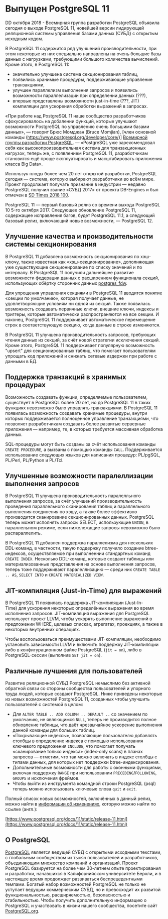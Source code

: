 # Выпущен PostgreSQL 11

DD октября 2018 - Всемирная группа разработки PostgreSQL объявила сегодня о
выходе PostgreSQL 11, новейшей версии лидирующей реляционной системы управления
базами данных (СУБД) с открытым исходным кодом.

В PostgreSQL 11 содержится ряд улучшений производительности, при этом некоторые
из них специально направлены на очень большие базы данных с нагрузками,
требующими большого количества вычислений. Кроме этого, в PostgreSQL 11:

- значительно улучшена система секционирования таблиц,
- появились хранимые процедуры, поддерживающие управление транзакциями,
- улучшен параллелизм выполнения запросов и появились возможности
параллелизации при определении данных (???),
- впервые представлены возможности just-in-time (???, JIT) компиляции для
ускорения обработки выражений в запросах.

«При работе над PostgreSQL 11 наше сообщество разработчиков сфокусировалось на
добалении функций, которые улучшают возможности PostgreSQL по управлению очень
большими базами данных», — говорит Брюс Момджан (Bruce Momjian), [член основной
команды (https://www.postgresql.org/developer/core/)] [Всемирной группы
разработки PostgreSQL](https://www.postgresql.org). — «PostgreSQL уже
зарекомендовал себя как высокопроизводительная система для транзакционных
нагрузок, теперь же, с появлением PostgreSQL 11, разработчикам становится
ещё проще эксплуатировать и масштабировать приложения класса Big Data».

Используя плоды более чем 20 лет открытой разработки, PostgreSQL сегодня —
система, которую выбирают разработчики во всём мире. Проект продолжает получать
признание в индустрии — недавно PostgreSQL получил звание «СУБД 2017» от проекта
DB-Engines и был отмечен в [SD Times 2018 100](https://sdtimes.com/sdtimes-100/2018/best-in-show/database-and-database-management-2018/).

PostgreSQL 11 — первый базовый релиз со времени выхода PostgreSQL 10 5-го
октября 2017. Следующее обновление PostgreSQL 11, содержащее исправления багов,
будет PostgreSQL 11.1, а следующий базовый релиз, включающий новые возможности,
— PostgreSQL 12.

## Улучшение качества и производительности системы секционирования

В PostgreSQL 11 добавлена возможность секционирования по хэш-ключу, также
известная как «хэш-секционирование», дополняющая уже существующие
секционирование по списку значений и по интервалу. В PostgreSQL 11 получили
дальнейшее развитие возможности федерации данных с расширением функционала
секций, использующих обёртку сторонних данных [postgres_fdw](https://www.postgresql.org/docs/current/static/postgres-fdw.html).

Для упрощения управления секциями в PostgreSQL 11 вводится понятие «секции по
умолчанию», которая получает данные, не удовлетворяющие условиям ни одной из
секций. Также появилась возможность создавать первичные ключи, внешние ключи,
индексы и триггеры, которые автоматически распространяются на все секции.
И наконец, PostgreSQL 11 поддерживает автоматическое перемещение строк в
соответствующую секцию, когда данные в строке изменяются.

В PostgreSQL 11 улучшена производительность запросов, требующих чтения данных
из секций, за счёт новой стратегии исключения секций. Кроме этого, PostgreSQL 11
поддерживает популярную возможность "upsert" для секционированных таблиц, что
помогает пользователям упрощать код приложений и снижать сетевые издержки при
работе с данными в БД.

## Поддержка транзакций в хранимых процедурах

Возможность создавать функции, определяемые пользователем, существует в
PostgreSQL более 20 лет, но до PostgreSQL 11 в таких функциях невозможно было
управлять транзакциями. В PostgreSQL 11 появилась возможность создавать хранимые
процедуры, внутри которых поддерживается полноценное управление транзакциями,
что позволяет разработчикам создавать более развитые серверные приложения —
например, те, в которых требуется массивная обработка данных.

SQL-процедуры могут быть созданы за счёт использования команды `CREATE PROCEDURE`,
а вызваны с помощью команды `CALL`. Поддерживается использование следующих
языков для написания процедур: PL/pgSQL, PL/Perl, PL/Python и PL/Tcl.

## Улучшенные возможности паралеллизации выполнения запросов

В PostgreSQL 11 улучшена производительность паралелльного выполнения запросов,
за счёт улучшений производительность проведения параллельного сканирования
таблиц и параллельного выполнения соединения по хэшу, а также более эффективно
производится сканирование секционированных данных. PostgreSQL теперь может
исполнять запросы SELECT, использующие `UNION`, в параллельном режиме, если
нижележащие запросы невозможно было распараллелить.

В PostgreSQL 11 добавлен поддержка параллелизма для нескольких DDL-команд, в
частности, такую поддержку получило создание btree-индексов, осуществляемое
при выполненнии стандартных команд `CREATE INDEX`. Несколько DDL-команд, которые
создают таблицы или материализованные представления на основе выполнения
запросов, теперь тоже поддерживают паралеллизацию — среди них `CREATE TABLE .. AS`,
`SELECT INTO` и `CREATE MATERIALIZED VIEW`.

## JIT-компиляция (Just-in-Time) для выражений

В PostgreSQL 11 появилась поддержка JIT-компиляции (Just-In-Time) для ускорения
некоторых определённых выражения во время исполнения запросов. JIT-компиляция
выражения для PostgreSQL использует проект LLVM, чтобы ускорять выполнение
выражений в предложении WHERE, целевых списках, агрегатах, проекциях, а также
в некоторых внутренних операциях.

Чтобы воспользоваться преимуществами JIT-компиляции, необходимо установить
зависимости LLVM и включить поддержку JIT-компиляции либо в конфигурационном
файле PostgreSQL (`jit = on`), либо в PostgreSQL-сессии (выполнив `SET jit = on`).

## Различные лучшения для пользователей

Развитие реляционной СУБД PostgreSQL немыслимо без активной обратной связи со
стороны сообщества пользователей и упорного труда людей, которые создают
PostgreSQL. Ниже приведены некоторые из новых возможностей PostgreSQL 11,
созданных чтобы улучшить пользователей с системой в целом:

- Для `ALTER TABLE .. ADD COLUMN .. DEFAULT ..` со значением по умолчанию, не
являющимся `NULL`, теперь не производится полное обновление таблицы, что
даёт чрезвычайное ускорение выполнения данной команды для больших таблиц.
- «Покрывающие индексы», позволяющие пользователю добавлять столбцы в
определение индекса с помощью использования ключевого предложения `INCLUDE`,
что помогает получать «сканирование только индекса» (index-only scans) в планах
запросов — отметим, что так можно включать в индекс столбцы с типами данных, для
которых нет поддержки btree-индексирования.
- Допольнительные возможности для работы с оконными функциями, включая поддержку
`RANGE` при использовании `PRECEDING`/`FOLLOWING`, `GROUPS` и исключения фреймов.
- Чтобы выйти из инструмента командной строки PostgreSQL (psql) теперь можно
использовать ключевые слова `quit` и `exit`.

Полный список новых возможностей, включённых в данный релиз, можно найти в
[информации об изменениях](https://www.postgresql.org/docs/11/static/release-11.html),
которую можно найти по ссылке (англ.):

[https://www.postgresql.org/docs/11/static/release-11.html](https://www.postgresql.org/docs/11/static/release-11.html)

## О PostgreSQL

[PostgreSQL](https://www.postgresql.org) является ведущей СУБД с открытыми
исходными текстами, с глобальным сообществом из тысяч пользователей и
разработчиков, объединяющим множество компаний и организаций. Проект PostgreSQL
базируется на более чем 30-летнем опыте проектирования и разработки, начавшихся
в Калифорнийском университете Беркли, и в настоящее время продолжает развиваться
беспрецедентными темпами. Богатый набор возможностей PostgreSQL не только не
уступает ведущим коммерческим СУБД, но и превосходит их развитой
функциональностью, расширяемостью, безопасностью и стабильностью. Чтобы получить
дополнительную информацию о PostgreSQL и участвовать в жизни нашего сообщества,
посетите сайт [PostgreSQL.org](https://www.postgresql.org).
